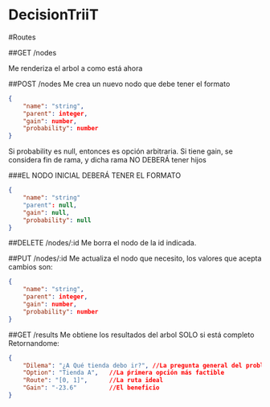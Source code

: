 # DecisionTriiT

#Routes

##GET /nodes

Me renderiza el arbol a como está ahora


##POST /nodes
Me crea un nuevo nodo que debe tener el formato
```json
{
	"name": "string",
	"parent": integer,
	"gain": number,
	"probability": number
}
```
Si probability es null, entonces es opción arbitraria.
Si tiene gain, se considera fin de rama, y dicha rama NO DEBERÁ tener hijos

###EL NODO INICIAL DEBERÁ TENER EL FORMATO
```json
{
	"name": "string"
	"parent": null,
	"gain": null,
	"probability": null
}
```

##DELETE /nodes/:id
Me borra el nodo de la id indicada.

##PUT /nodes/:id
Me actualiza el nodo que necesito, los valores que acepta cambios son:
```json
{
	"name": "string",
	"parent": integer,
	"gain": number,
	"probability": number
}
```


##GET /results
Me obtiene los resultados del arbol SOLO si está completo
Retornandome:
```json
{
    "Dilema": "¿A Qué tienda debo ir?", //La pregunta general del problema
    "Option": "Tienda A", 	//La ṕrimera opción más factible
    "Route": "[0, 1]",		//La ruta ideal
    "Gain": "-23.6"			//El beneficio
}
```